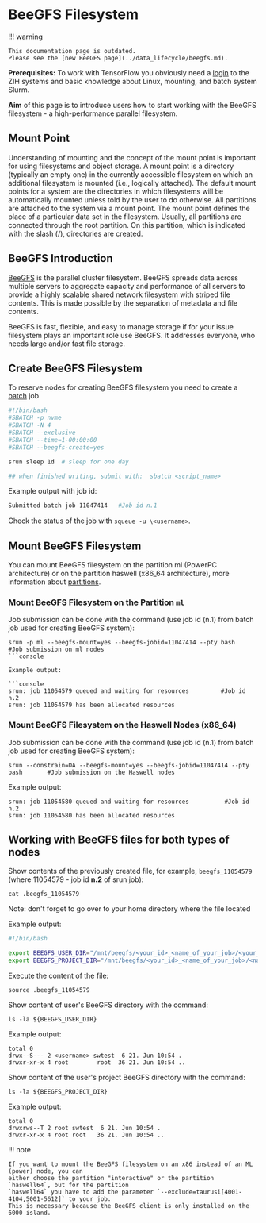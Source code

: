 # BeeGFS Filesystem

!!! warning

    This documentation page is outdated.
    Please see the [new BeeGFS page](../data_lifecycle/beegfs.md).

**Prerequisites:** To work with TensorFlow you obviously need a [login](../application/overview.md) to
the ZIH systems and basic knowledge about Linux, mounting, and batch system Slurm.

**Aim** of this page is to introduce
users how to start working with the BeeGFS filesystem - a high-performance parallel filesystem.

## Mount Point

Understanding of mounting and the concept of the mount point is important for using filesystems and
object storage. A mount point is a directory (typically an empty one) in the currently accessible
filesystem on which an additional filesystem is mounted (i.e., logically attached).  The default
mount points for a system are the directories in which filesystems will be automatically mounted
unless told by the user to do otherwise.  All partitions are attached to the system via a mount
point. The mount point defines the place of a particular data set in the filesystem. Usually, all
partitions are connected through the root partition. On this partition, which is indicated with the
slash (/), directories are created.

## BeeGFS Introduction

[BeeGFS](https://www.beegfs.io/content/) is the parallel cluster filesystem.  BeeGFS spreads data
across multiple servers to aggregate capacity and performance of all servers to provide a highly
scalable shared network filesystem with striped file contents. This is made possible by the
separation of metadata and file contents.

BeeGFS is fast, flexible, and easy to manage storage if for your issue
filesystem plays an important role use BeeGFS. It addresses everyone,
who needs large and/or fast file storage.

## Create BeeGFS Filesystem

To reserve nodes for creating BeeGFS filesystem you need to create a
[batch](../jobs_and_resources/slurm.md) job

```Bash
#!/bin/bash
#SBATCH -p nvme
#SBATCH -N 4
#SBATCH --exclusive
#SBATCH --time=1-00:00:00
#SBATCH --beegfs-create=yes

srun sleep 1d  # sleep for one day

## when finished writing, submit with:  sbatch <script_name>
```

Example output with job id:

```Bash
Submitted batch job 11047414   #Job id n.1
```

Check the status of the job with `squeue -u \<username>`.

## Mount BeeGFS Filesystem

You can mount BeeGFS filesystem on the partition ml (PowerPC architecture) or on the
partition haswell (x86_64 architecture), more information about [partitions](../jobs_and_resources/partitions_and_limits.md).

### Mount BeeGFS Filesystem on the Partition `ml`

Job submission can be done with the command (use job id (n.1) from batch job used for creating
BeeGFS system):

```console
srun -p ml --beegfs-mount=yes --beegfs-jobid=11047414 --pty bash                #Job submission on ml nodes
```console

Example output:

```console
srun: job 11054579 queued and waiting for resources         #Job id n.2
srun: job 11054579 has been allocated resources
```

### Mount BeeGFS Filesystem on the Haswell Nodes (x86_64)

Job submission can be done with the command (use job id (n.1) from batch
job used for creating BeeGFS system):

```console
srun --constrain=DA --beegfs-mount=yes --beegfs-jobid=11047414 --pty bash       #Job submission on the Haswell nodes
```

Example output:

```console
srun: job 11054580 queued and waiting for resources          #Job id n.2
srun: job 11054580 has been allocated resources
```

## Working with BeeGFS files for both types of nodes

Show contents of the previously created file, for example,
`beegfs_11054579` (where 11054579 - job id **n.2** of srun job):

```console
cat .beegfs_11054579
```

Note: don't forget to go over to your home directory where the file located

Example output:

```Bash
#!/bin/bash

export BEEGFS_USER_DIR="/mnt/beegfs/<your_id>_<name_of_your_job>/<your_id>"
export BEEGFS_PROJECT_DIR="/mnt/beegfs/<your_id>_<name_of_your_job>/<name of your project>"
```

Execute the content of the file:

```console
source .beegfs_11054579
```

Show content of user's BeeGFS directory with the command:

```console
ls -la ${BEEGFS_USER_DIR}
```

Example output:

```console
total 0
drwx--S--- 2 <username> swtest  6 21. Jun 10:54 .
drwxr-xr-x 4 root        root  36 21. Jun 10:54 ..
```

Show content of the user's project BeeGFS directory with the command:

```console
ls -la ${BEEGFS_PROJECT_DIR}
```

Example output:

```console
total 0
drwxrws--T 2 root swtest  6 21. Jun 10:54 .
drwxr-xr-x 4 root root   36 21. Jun 10:54 ..
```

!!! note

    If you want to mount the BeeGFS filesystem on an x86 instead of an ML (power) node, you can
    either choose the partition "interactive" or the partition `haswell64`, but for the partition
    `haswell64` you have to add the parameter `--exclude=taurusi[4001-4104,5001-5612]` to your job.
    This is necessary because the BeeGFS client is only installed on the 6000 island.
